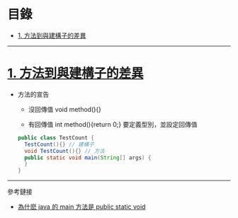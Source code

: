 <h1 id="top">目錄</h1>

- [1. 方法到與建構子的差異](#s1)

---

# <a id="s1" class="md-title" href="#top">1. 方法到與建構子的差異</a>

- 方法的宣告

  - 沒回傳值 void method(){}

  - 有回傳值 int method(){return 0;} 要定義型別，並設定回傳值

  ```java
  public class TestCount {
    TestCount(){} // 建構子
    void TestCount(){} // 方法
    public static void main(String[] args) {
    }
  }
  ```

---

參考鏈接

- [為什麽 java 的 main 方法是 public static void](https://www.itread01.com/articles/1478382628.html)
